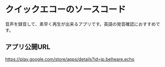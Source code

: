 クイックエコーのソースコード
====
音声を録音して、素早く再生が出来るアプリです。英語の発音確認におすすめです。

## アプリ公開URL

https://play.google.com/store/apps/details?id=jp.bellware.echo
